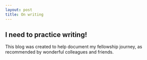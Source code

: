 ```yaml
---
layout: post
title: On writing
---
```

## I need to practice writing!
This blog was created to help document my fellowship journey, as recommended by wonderful colleagues and friends. 
